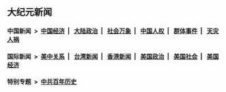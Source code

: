 ## 大纪元新闻

#### 中国新闻 &nbsp;>&nbsp; [中国经济](indexes/ncid283/README.md?05131245) &nbsp;| &nbsp; [大陆政治](indexes/ncid277/README.md?05131245) &nbsp;| &nbsp; [社会万象](indexes/ncid282/README.md?05131245) &nbsp;| &nbsp; [中国人权](indexes/ncid278/README.md?05131245) &nbsp;| &nbsp; [群体事件](indexes/ncid279/README.md?05131245) &nbsp;| &nbsp; [天灾人祸](indexes/ncid280/README.md?05131245)

#### 国际新闻 &nbsp;>&nbsp; [美中关系](indexes/nf1412576/README.md?05131245) &nbsp;| &nbsp; [台湾新闻](indexes/ncid1349361/README.md?05131245) &nbsp;| &nbsp; [香港新闻](indexes/ncid1349362/README.md?05131245) &nbsp;| &nbsp; [美国政治](indexes/ncid1078159/README.md?05131245) &nbsp;| &nbsp; [美国社会](indexes/ncid1078160/README.md?05131245) &nbsp;| &nbsp; [美国经济](indexes/ncid1078158/README.md?05131245)

#### 特别专题 &nbsp;>&nbsp; [中共百年历史](https://github.com/epoch-news/epoch-special/blob/master/README.md?05131245)  
